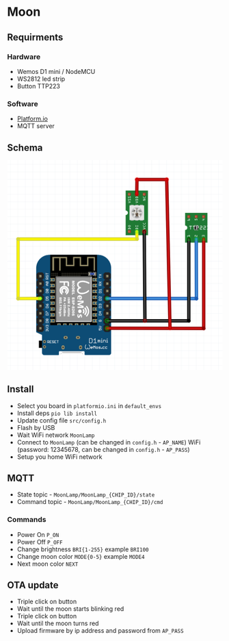 # Moon

## Requirments

### Hardware
- Wemos D1 mini / NodeMCU
- WS2812 led strip
- Button TTP223

### Software
- [Platform.io](https://platformio.org/)
- MQTT server

## Schema
![SCHEME](https://github.com/mike1pol/moon-esp8266/blob/master/schema/schema1.png)

## Install
- Select you board in `platformio.ini` in `default_envs`
- Install deps `pio lib install`
- Update config file `src/config.h`
- Flash by USB
- Wait WiFi network `MoonLamp`
- Connect to `MoonLamp` (can be changed in `config.h` - `AP_NAME`) WiFi (password: 12345678, can be changed in `config.h` - `AP_PASS`)
- Setup you home WiFi network

## MQTT
- State topic - `MoonLamp/MoonLamp_{CHIP_ID}/state`
- Command topic - `MoonLamp/MoonLamp_{CHIP_ID}/cmd`

### Commands
- Power On `P_ON`
- Power Off `P_OFF`
- Change brightness `BRI{1-255}` example `BRI100`
- Change moon color `MODE{0-5}` example `MODE4`
- Next moon color `NEXT`

## OTA update
- Triple click on button
- Wait until the moon starts blinking red
- Triple click on button
- Wait until the moon turns red
- Upload firmware by ip address and password from `AP_PASS`